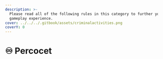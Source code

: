 ```yaml
---
description: >-
  Please read all of the following rules in this category to further your
  gameplay experience.
cover: ../../../.gitbook/assets/criminalactivities.png
coverY: 0
---
```


# ♾ Percocet

